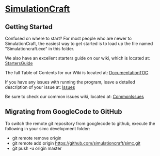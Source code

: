 # [SimulationCraft](https://github.com/simulationcraft/simc/)

## Getting Started
Confused on where to start? For most people who are newer to SimulationCraft, the easiest way to get started is to load up the file named "Simulationcraft.exe" in this folder. 

We also have an excellent starters guide on our wiki, which is located at:
[StartersGuide](../../wiki/StartersGuide)

The full Table of Contents for our Wiki is located at: 
[DocumentationTOC](../../wiki/_SideBar)

If you have any issues with running the program, leave a detailed description of your issue at: 
[Issues](../../issues)

Be sure to check our common issues wiki, located at: 
[CommonIssues](../../wiki/CommonIssues)

## Migrating from GoogleCode to GitHub
To switch the remote git repository from googlecode to github, execute the following in your simc development folder:
- git remote remove origin
- git remote add origin https://github.com/simulationcraft/simc.git
- git push -u origin master

